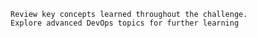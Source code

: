 

    Review key concepts learned throughout the challenge.
    Explore advanced DevOps topics for further learning
